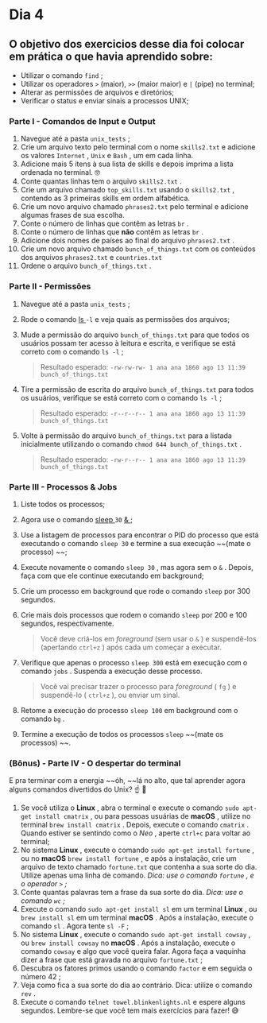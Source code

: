 # Dia 4

## O objetivo dos exercicios desse dia foi colocar em prática o que havia aprendido sobre:

- Utilizar o comando `find` ;
- Utilizar os operadores `>` (maior), `>>` (maior maior) e `|` (pipe) no terminal;
- Alterar as permissões de arquivos e diretórios;
- Verificar o status e enviar sinais a processos UNIX;



### Parte I - Comandos de Input e Output

1. Navegue até a pasta `unix_tests` ;
2. Crie um arquivo texto pelo terminal com o nome `skills2.txt` e adicione os valores `Internet` , `Unix` e `Bash` , um em cada linha.
3. Adicione mais 5 itens à sua lista de skills e depois imprima a lista ordenada no terminal. 🤓
4. Conte quantas linhas tem o arquivo `skills2.txt` .
5. Crie um arquivo chamado `top_skills.txt` usando o `skills2.txt` , contendo as 3 primeiras skills em ordem alfabética.
6. Crie um novo arquivo chamado `phrases2.txt` pelo terminal e adicione algumas frases de sua escolha.
7. Conte o número de linhas que contêm as letras `br` .
8. Conte o número de linhas que **não** contêm as letras `br` .
9. Adicione dois nomes de países ao final do arquivo `phrases2.txt` .
10. Crie um novo arquivo chamado `bunch_of_things.txt` com os conteúdos dos arquivos `phrases2.txt` e `countries.txt`
11. Ordene o arquivo `bunch_of_things.txt` .



### Parte II - Permissões

1. Navegue até a pasta `unix_tests` ;

2. Rode o comando [ls ](https://linux.die.net/man/1/ls)`-l` e veja quais as permissões dos arquivos;

3. Mude a permissão do arquivo `bunch_of_things.txt` para que todos os usuários possam ter acesso à leitura e escrita, e verifique se está correto com o comando `ls -l` ;

   > Resultado esperado: `-rw-rw-rw- 1 ana ana 1860 ago 13 11:39 bunch_of_things.txt`

4. Tire a permissão de escrita do arquivo `bunch_of_things.txt` para todos os usuários, verifique se está correto com o comando `ls -l` ;

   > Resultado esperado: `-r--r--r-- 1 ana ana 1860 ago 13 11:39 bunch_of_things.txt`

5. Volte à permissão do arquivo `bunch_of_things.txt` para a listada inicialmente utilizando o comando `chmod 644 bunch_of_things.txt` .

   > Resultado esperado: `-rw-r--r-- 1 ana ana 1860 ago 13 11:39 bunch_of_things.txt`



### Parte III - Processos & Jobs

1. Liste todos os processos;

2. Agora use o comando [sleep ](https://linux.die.net/man/3/sleep)`30` [& ](https://linuxhandbook.com/run-process-background/);

3. Use a listagem de processos para encontrar o PID do processo que está executando o comando `sleep 30` e termine a sua execução ~~(mate o processo) ~~;

4. Execute novamente o comando `sleep 30` , mas agora sem o `&` . Depois, faça com que ele continue executando em background;

5. Crie um processo em background que rode o comando `sleep` por 300 segundos.

6. Crie mais dois processos que rodem o comando `sleep` por 200 e 100 segundos, respectivamente.

   > Você deve criá-los em *foreground* (sem usar o `&` ) e suspendê-los (apertando `ctrl+z` ) após cada um começar a executar.

7. Verifique que apenas o processo `sleep 300` está em execução com o comando `jobs` . Suspenda a execução desse processo.

   > Você vai precisar trazer o processo para *foreground* ( `fg` ) e suspendê-lo ( `ctrl+z` ), ou enviar um sinal.

8. Retome a execução do processo `sleep 100` em background com o comando `bg` .

9. Termine a execução de todos os processos `sleep` ~~(mate os processos) ~~.



### (Bônus) - Parte IV - O despertar do terminal

E pra terminar com a energia ~~óh, ~~lá no alto, que tal aprender agora alguns comandos divertidos do Unix? ☝ 🎊

1. Se você utiliza o **Linux** , abra o terminal e execute o comando `sudo apt-get install cmatrix` , ou para pessoas usuárias de **macOS** , utilize no terminal `brew install cmatrix` . Depois, execute o comando `cmatrix` . Quando estiver se sentindo como o *Neo* , aperte `ctrl+c` para voltar ao terminal;
2. No sistema **Linux** , execute o comando `sudo apt-get install fortune` , ou no **macOS** `brew install fortune` , e após a instalação, crie um arquivo de texto chamado `fortune.txt` que contenha a sua sorte do dia. Utilize apenas uma linha de comando. *Dica: use o comando `fortune` , e o operador `>` ;*
3. Conte quantas palavras tem a frase da sua sorte do dia. *Dica: use o comando `wc` ;*
4. Execute o comando `sudo apt-get install sl` em um terminal **Linux** , ou `brew install sl` em um terminal **macOS** . Após a instalação, execute o comando `sl` . Agora tente `sl -F` ;
5. No sistema **Linux** , execute o comando `sudo apt-get install cowsay` , ou `brew install cowsay` no **macOS** . Após a instalação, execute o comando `cowsay` e algo que você queira falar. Agora faça a vaquinha dizer a frase que está gravada no arquivo `fortune.txt` ;
6. Descubra os fatores primos usando o comando `factor` e em seguida o número 42 ;
7. Veja como fica a sua sorte do dia ao contrário. Dica: utilize o comando `rev` .
8. Execute o comando `telnet towel.blinkenlights.nl` e espere alguns segundos. Lembre-se que você tem mais exercícios para fazer! 😅


